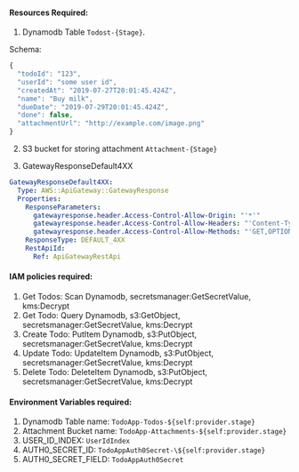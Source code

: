 #### Resources Required:

1. Dynamodb Table `Todost-{Stage}`.

Schema:

```js
{
  "todoId": "123",
  "userId": "some user id",
  "createdAt": "2019-07-27T20:01:45.424Z",
  "name": "Buy milk",
  "dueDate": "2019-07-29T20:01:45.424Z",
  "done": false,
  "attachmentUrl": "http://example.com/image.png"
}
```

2. S3 bucket for storing attachment `Attachment-{Stage}`

3. GatewayResponseDefault4XX

```yml
GatewayResponseDefault4XX:
  Type: AWS::ApiGateway::GatewayResponse
  Properties:
    ResponseParameters:
      gatewayresponse.header.Access-Control-Allow-Origin: "'*'"
      gatewayresponse.header.Access-Control-Allow-Headers: "'Content-Type,X-Amz-Date,Authorization,X-Api-Key,X-Amz-Security-Token'"
      gatewayresponse.header.Access-Control-Allow-Methods: "'GET,OPTIONS,POST'"
    ResponseType: DEFAULT_4XX
    RestApiId:
      Ref: ApiGatewayRestApi
```

#### IAM policies required:

1. Get Todos: Scan Dynamodb, secretsmanager:GetSecretValue, kms:Decrypt
2. Get Todo: Query Dynamodb, s3:GetObject, secretsmanager:GetSecretValue, kms:Decrypt
3. Create Todo: PutItem Dynamodb, s3:PutObject, secretsmanager:GetSecretValue, kms:Decrypt
4. Update Todo: UpdateItem Dynamodb, s3:PutObject, secretsmanager:GetSecretValue, kms:Decrypt
5. Delete Todo: DeleteItem Dynamodb, s3:PutObject, secretsmanager:GetSecretValue, kms:Decrypt

#### Environment Variables required:

1. Dynamodb Table name: `TodoApp-Todos-${self:provider.stage}`
2. Attachment Bucket name: `TodoApp-Attachments-${self:provider.stage}`
3. USER_ID_INDEX: `UserIdIndex`
4. AUTH0_SECRET_ID: `TodoAppAuth0Secret-\${self:provider.stage}`
5. AUTH0_SECRET_FIELD: `TodoAppAuth0Secret`
